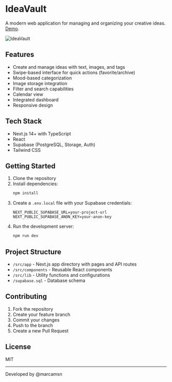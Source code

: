 # IdeaVault

A modern web application for managing and organizing your creative ideas. [Demo](https://ideavault-seven.vercel.app/).

![IdeaVault](https://github.com/user-attachments/assets/5faea1fd-1d52-48e0-bdb6-75fb4257b90e)


## Features

- Create and manage ideas with text, images, and tags
- Swipe-based interface for quick actions (favorite/archive)
- Mood-based categorization
- Image storage integration
- Filter and search capabilities
- Calendar view
- Integrated dashboard
- Responsive design

## Tech Stack

- Next.js 14+ with TypeScript
- React
- Supabase (PostgreSQL, Storage, Auth)
- Tailwind CSS

## Getting Started

1. Clone the repository
2. Install dependencies:
   ```bash
   npm install
   ```
3. Create a `.env.local` file with your Supabase credentials:
   ```env
   NEXT_PUBLIC_SUPABASE_URL=your-project-url
   NEXT_PUBLIC_SUPABASE_ANON_KEY=your-anon-key
   ```
4. Run the development server:
   ```bash
   npm run dev
   ```

## Project Structure

- `/src/app` - Next.js app directory with pages and API routes
- `/src/components` - Reusable React components
- `/src/lib` - Utility functions and configurations
- `/supabase.sql` - Database schema

## Contributing

1. Fork the repository
2. Create your feature branch
3. Commit your changes
4. Push to the branch
5. Create a new Pull Request

## License

MIT

---

Developed by @marcamsn
